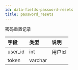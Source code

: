 ```yaml
---
id: data-fields-password-resets
title: password_resets
---
```


密码重置记录

| 字段 | 类型 | 说明 |
| :- | :- | :- |
| user_id | int | 用户id |
| token | varchar |  |
